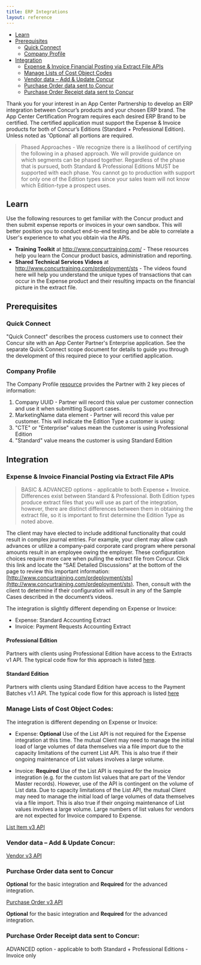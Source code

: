 ```yaml
---
title: ERP Integrations
layout: reference
---
```


* [Learn](#learn)
* [Prerequisites](#prerequisites)
  * [Quick Connect](#quick-connect)
  * [Company Profile](#profile)
* [Integration](#integration)
  * [Expense & Invoice Financial Posting via Extract File APIs](#integration-extract)
  * [Manage Lists of Cost Object Codes](#integration-manage-lists)
  * [Vendor data – Add & Update Concur](#integration-vendor-data)
  * [Purchase Order data sent to Concur](#integration-purchase-order)
  * [Purchase Order Receipt data sent to Concur](#integration-purchase-order-receipt)

Thank you for your interest in an App Center Partnership to develop an ERP integration between Concur’s products and your chosen ERP brand. The App Center Certification Program requires each desired ERP Brand to be certified. The certified application must support the Expense & Invoice products for both of Concur’s Editions (Standard + Professional Edition). Unless noted as 'Optional' all portions are required.

> Phased Approaches - We recognize there is a likelihood of certifying the following in a phased approach. We will provide guidance on which segments can be phased together. Regardless of the phase that is pursued, both Standard & Professional Editions MUST be supported with each phase. You cannot go to production with support for only one of the Edition types since your sales team will not know which Edition-type a prospect uses.

## <a name="learn"></a>Learn

Use the following resources to get familiar with the Concur product and then submit expense reports or invoices in your own sandbox. This will better position you to conduct end-to-end testing and be able to correlate a User's experience to what you obtain via the APIs.

* **Training Toolkit** at http://www.concurtraining.com/ - These resources help you learn the Concur product basics, administration and reporting.
* **Shared Technical Services Videos** at http://www.concurtraining.com/prdeployment/sts - The videos found here will help you understand the unique types of transactions that can occur in the Expense product and their resulting impacts on the financial picture in the extract file.

## <a name="prerequisites"></a>Prerequisites

### <a name="quick-connect"></a>Quick Connect

"Quick Connect" describes the process customers use to connect their Concur site with an App Center Partner's Enterprise application. See the separate Quick Connect scope document for details to guide you through the development of this required piece to your certified application.

### <a name="profile"></a>Company Profile

The Company Profile [resource](https://developer.concur.com/api-reference/profile-beta/company.html) provides the Partner with 2 key pieces of information:

1. Company UUID - Partner will record this value per customer connection and use it when submitting Support cases.
1. MarketingName data element - Partner will record this value per customer. This will indicate the Edition Type a customer is using:
  1. "CTE" or "Enterprise" values mean the customer is using Professional Edition
  1. "Standard" value means the customer is using Standard Edition


## <a name="integration"></a>Integration

### <a name="integration-extract"></a>Expense & Invoice Financial Posting via Extract File APIs

> BASIC & ADVANCED options - applicable to both Expense + Invoice. Differences exist between Standard & Professional. Both Edition types produce extract files that you will use as part of the integration, however, there are distinct differences between them in obtaining the extract file, so it is important to first determine the Edition Type as noted above.

The client may have elected to include additional functionality that could result in complex journal entries. For example, your client may allow cash advances or utilize a company-paid corporate card program where personal amounts result in an employee owing the employer. These configuration choices require more care when pulling the extract file from Concur. Click this link and locate the “SAE Detailed Discussions” at the bottom of the page to review this important information: [http://www.concurtraining.com/prdeployment/sts](http://www.concurtraining.com/prdeployment/sts). Then, consult with the client to determine if their configuration will result in any of the Sample Cases described in the document’s videos.

The integration is slightly different depending on Expense or Invoice:

* Expense: Standard Accounting Extract
* Invoice: Payment Requests Accounting Extract

#### <a name="extract-pro"></a>Professional Edition

Partners with clients using Professional Edition have access to the Extracts v1 API. The typical code flow for this approach is listed [here](./api-reference/common/extracts/v1.extracts.html#erp-integration).

#### <a name="extract-standard"></a>Standard Edition

Partners with clients using Standard Edition have access to the Payment Batches v1.1 API. The typical code flow for this approach is listed [here](./api-reference/expense/payment-batch/v1.payment-batches.hmtl#erp-integration)

### <a name="integration-manage-lists"></a>Manage Lists of Cost Object Codes:

The integration is different depending on Expense or Invoice:

* Expense: **Optional** Use of the List API is not required for the Expense integration at this time. The mutual Client may need to manage the initial load of large volumes of data themselves via a file import due to the capacity limitations of the current List API. This is also true if their ongoing maintenance of List values involves a large volume.

* Invoice: **Required** Use of the List API is required for the Invoice integration (e.g. for the custom list values that are part of the Vendor Master records). However, use of the API is contingent on the volume of List data. Due to capacity limitations of the List API, the mutual Client may need to manage the initial load of large volumes of data themselves via a file import. This is also true if their ongoing maintenance of List values involves a large volume. Large numbers of list values for vendors are not expected for Invoice compared to Expense.

[List Item v3 API](./api-reference/common/list-item/v3.list-item.html)

### <a name="integration-vendor-data"></a>Vendor data – Add & Update Concur:

[Vendor v3 API](./api-reference/invoice/v3.vendor.html)

### <a name="integration-purchase-order"></a>Purchase Order data sent to Concur

**Optional** for the basic integration and **Required** for the advanced integration.

[Purchase Order v3 API](./api-reference/invoice/v3.purchase-order.html)

**Optional** for the basic integration and **Required** for the advanced integration.

### <a name="integration-purchase-order-receipt"></a>Purchase Order Receipt data sent to Concur:

ADVANCED option - applicable to both Standard + Professional Editions - Invoice only
